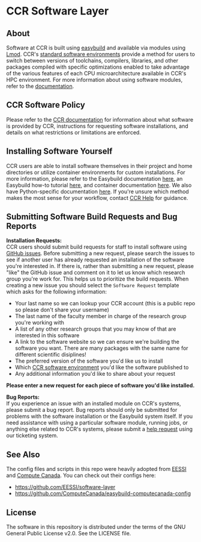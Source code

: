 # CCR Software Layer

## About

Software at CCR is built using [easybuild](https://docs.easybuild.io/en/latest/) and available via modules using [Lmod](https://lmod.readthedocs.io/en/latest/).  CCR's [standard software environments](https://docs.ccr.buffalo.edu/en/latest/software/releases/) provide a method for users to switch between versions of toolchains, compilers, libraries, and other packages compiled with specific optimizations enabled to take advantage of the various features of each CPU microarchitecture available in CCR's HPC environment.  For more information about using software modules, refer to the [documentation](https://docs.ccr.buffalo.edu/en/latest/software/modules/).


## CCR Software Policy  

Please refer to the [CCR documentation](https://docs.ccr.buffalo.edu/en/latest/policies/software) for information about what software is provided by CCR, instructions for requesting software installations, and details on what restrictions or limitations are enforced.  

## Installing Software Yourself   

CCR users are able to install software themselves in their project and home directories or utilize container environments for custom installations.  For more information, please refer to the Easybuild documentation [here](https://docs.ccr.buffalo.edu/en/latest/software/building/), an Easybuild how-to tutorial [here](https://docs.ccr.buffalo.edu/en/latest/howto/easybuild/), and container documentation [here](https://docs.ccr.buffalo.edu/en/latest/howto/containerization/).  We also have Python-specific documentation [here](https://docs.ccr.buffalo.edu/en/latest/howto/python/).  If you're unsure which method makes the most sense for your workflow, contact [CCR Help](https://docs.ccr.buffalo.edu/en/latest/help/) for guidance.  

## Submitting Software Build Requests and Bug Reports  

**Installation Requests:**  
CCR users should submit build requests for staff to install software using [GitHub issues](https://github.com/ubccr/software-layer/issues).  Before submitting a new request, please search the issues to see if another user has already requested an installation of the software you're interested in. If there is, rather than submitting a new request, please "like" the GitHub issue and comment on it to let us know which research group you're work for.  This helps us to prioritize the build requests. When creating a new issue you should select the `Software Request` template which asks for the following information:
  - Your last name so we can lookup your CCR account (this is a public repo so please don't share your username)  
  - The last name of the faculty member in charge of the research group you're working with  
  - A list of any other research groups that you may know of that are interested in this software  
  - A link to the software website so we can ensure we're building the software you want. There are many packages with the same name for different scientific disiplines!  
  - The preferred version of the software you'd like us to install  
  - Which [CCR software environment](https://docs.ccr.buffalo.edu/en/latest/software/releases/) you'd like the software published to  
  - Any additional information you'd like to share about your request
  
**Please enter a new request for each piece of software you'd like installed.**

**Bug Reports:**  
If you experience an issue with an installed module on CCR's systems, please submit a bug report.  Bug reports should only be submitted for problems with the software installation or the Easybuild system itself.    If you need assistance with using a particular software module, running jobs, or anything else related to CCR's systems, please submit a [help request](https://www.buffalo.edu/ccr/support.html) using our ticketing system.  


## See Also

The config files and scripts in this repo were heavily adopted from [EESSI](https://github.com/EESSI) 
and [Compute Canada](https://github.com/ComputeCanada). You can check out their configs here:

- https://github.com/EESSI/software-layer
- https://github.com/ComputeCanada/easybuild-computecanada-config


## License

The software in this repository is distributed under the terms of the GNU
General Public License v2.0. See the LICENSE file.
